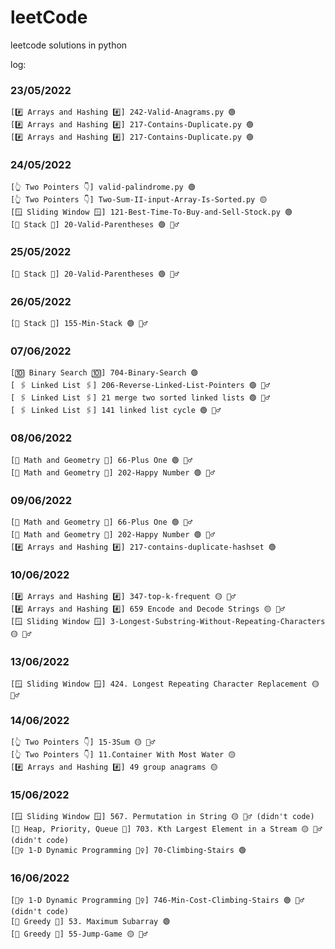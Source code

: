 # leetCode
leetcode solutions in python 

log:

### 23/05/2022
    [#️⃣ Arrays and Hashing #️⃣] 242-Valid-Anagrams.py 🟢
    [#️⃣ Arrays and Hashing #️⃣] 217-Contains-Duplicate.py 🟢
    [#️⃣ Arrays and Hashing #️⃣] 217-Contains-Duplicate.py 🟢

### 24/05/2022 
    [👆 Two Pointers 👇] valid-palindrome.py 🟢
    [👆 Two Pointers 👇] Two-Sum-II-input-Array-Is-Sorted.py 🟡
    [🪟 Sliding Window 🪟] 121-Best-Time-To-Buy-and-Sell-Stock.py 🟢
    [🥞 Stack 🥞] 20-Valid-Parentheses 🟢 🤷‍♂️

### 25/05/2022
    [🥞 Stack 🥞] 20-Valid-Parentheses 🟢 🤷‍♂️ 

### 26/05/2022
    [🥞 Stack 🥞] 155-Min-Stack 🟢 🤷‍♂️

### 07/06/2022
    [🔟 Binary Search 🔟] 704-Binary-Search 🟢
    [ 🖇 Linked List 🖇] 206-Reverse-Linked-List-Pointers 🟢 🤷‍♂️
    [ 🖇 Linked List 🖇] 21 merge two sorted linked lists 🟢 🤷‍♂️
    [ 🖇 Linked List 🖇] 141 linked list cycle 🟢 🤷‍♂️

### 08/06/2022
    [🧮 Math and Geometry 🧮] 66-Plus One 🟢 🤷‍♂️
    [🧮 Math and Geometry 🧮] 202-Happy Number 🟢 🤷‍♂️

### 09/06/2022
    [🧮 Math and Geometry 🧮] 66-Plus One 🟢 🤷‍♂️
    [🧮 Math and Geometry 🧮] 202-Happy Number 🟢 🤷‍♂️
    [#️⃣ Arrays and Hashing #️⃣] 217-contains-duplicate-hashset 🟢

### 10/06/2022
    [#️⃣ Arrays and Hashing #️⃣] 347-top-k-frequent 🟡 🤷‍♂️
    [#️⃣ Arrays and Hashing #️⃣] 659 Encode and Decode Strings 🟡 🤷‍♂️
    [🪟 Sliding Window 🪟] 3-Longest-Substring-Without-Repeating-Characters 🟡 🤷‍♂️ 

### 13/06/2022
    [🪟 Sliding Window 🪟] 424. Longest Repeating Character Replacement 🟡 🤷‍♂️

### 14/06/2022
    [👆 Two Pointers 👇] 15-3Sum 🟡 🤷‍♂️
    [👆 Two Pointers 👇] 11.Container With Most Water 🟡 
    [#️⃣ Arrays and Hashing #️⃣] 49 group anagrams 🟡 

### 15/06/2022
    [🪟 Sliding Window 🪟] 567. Permutation in String 🟡 🤷‍♂️ (didn't code)
    [🙋 Heap, Priority, Queue 🙋] 703. Kth Largest Element in a Stream 🟡 🤷‍♂️ (didn't code)
    [🤸‍♀️ 1-D Dynamic Programming 🤸‍♀️] 70-Climbing-Stairs 🟢 

### 16/06/2022
    [🤸‍♀️ 1-D Dynamic Programming 🤸‍♀️] 746-Min-Cost-Climbing-Stairs 🟢 🤷‍♂️ (didn't code)
    [🤑 Greedy 🤑] 53. Maximum Subarray 🟢 
    [🤑 Greedy 🤑] 55-Jump-Game 🟡 🤷‍♂️
       



